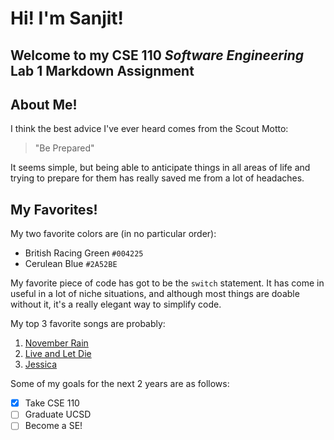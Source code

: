 # Hi! I'm Sanjit!
## Welcome to my **CSE 110 _Software Engineering_** Lab 1 Markdown Assignment

## About Me!
I think the best advice I've ever heard comes from the Scout Motto:
> "Be Prepared"

It seems simple, but being able to anticipate things in all areas of life and trying to prepare for them has really saved me from a lot of headaches. 

## My Favorites!

My two favorite colors are (in no particular order):
- British Racing Green `#004225`
- Cerulean Blue `#2A52BE`

My favorite piece of code has got to be the `switch` statement. It has come in useful in a lot of niche situations, and although most things are doable without it, it's a really elegant way to simplify code.

My top 3 favorite songs are probably:
1. [November Rain](https://www.youtube.com/watch?v=8SbUC-UaAxE)
2. [Live and Let Die](https://www.youtube.com/watch?v=NR0UmZcf89E)
3. [Jessica](https://www.youtube.com/watch?v=vTOozRAJ8dU)

Some of my goals for the next 2 years are as follows:
- [x] Take CSE 110
- [ ] Graduate UCSD
- [ ] Become a SE!
